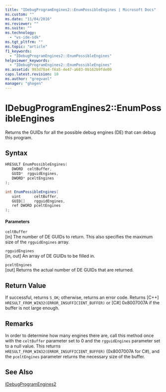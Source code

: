 ```yaml
---
title: "IDebugProgramEngines2::EnumPossibleEngines | Microsoft Docs"
ms.custom: ""
ms.date: "11/04/2016"
ms.reviewer: ""
ms.suite: ""
ms.technology: 
  - "vs-ide-sdk"
ms.tgt_pltfrm: ""
ms.topic: "article"
f1_keywords: 
  - "IDebugProgramEngines2::EnumPossibleEngines"
helpviewer_keywords: 
  - "IDebugProgramEngines2::EnumPossibleEngines"
ms.assetid: 993d70a4-f6a5-4e47-a603-0b162b9fde00
caps.latest.revision: 10
ms.author: "gregvanl"
manager: "ghogen"
---
```

# IDebugProgramEngines2::EnumPossibleEngines
Returns the GUIDs for all the possible debug engines (DE) that can debug this program.  
  
## Syntax  
  
```cpp  
HRESULT EnumPossibleEngines(   
   DWORD  celtBuffer,  
   GUID*  rgguidEngines,  
   DWORD* pceltEngines  
);  
```  
  
```csharp  
int EnumPossibleEngines(   
   uint      celtBuffer,  
   GUID[]    rgguidEngines,  
   ref DWORD pceltEngines  
);  
```  
  
#### Parameters  
 `celtBuffer`  
 [in] The number of DE GUIDs to return. This also specifies the maximum size of the `rgguidEngines` array.  
  
 `rgguidEngines`  
 [in, out] An array of DE GUIDs to be filled in.  
  
 `pceltEngines`  
 [out] Returns the actual number of DE GUIDs that are returned.  
  
## Return Value  
 If successful, returns `S_OK`; otherwise, returns an error code. Returns [C++] `HRESULT_FROM_WIN32(ERROR_INSUFFICIENT_BUFFER)` or [C#] 0x8007007A if the buffer is not large enough.  
  
## Remarks  
 In order to determine how many engines there are, call this method once with the `celtBuffer` parameter set to 0 and the `rgguidEngines` parameter set to a null value. This returns `HRESULT_FROM_WIN32(ERROR_INSUFFICIENT_BUFFER)` (0x8007007A for C#), and the `pceltEngines` parameter returns the necessary size of the buffer.  
  
## See Also  
 [IDebugProgramEngines2](../../../extensibility/debugger/reference/idebugprogramengines2.md)